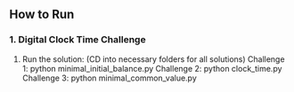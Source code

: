 
## How to Run

### 1. Digital Clock Time Challenge
1. Run the solution: (CD into necessary folders for all solutions)
   Challenge 1: python minimal_initial_balance.py
   Challenge 2: python clock_time.py
   Challenge 3: python minimal_common_value.py

